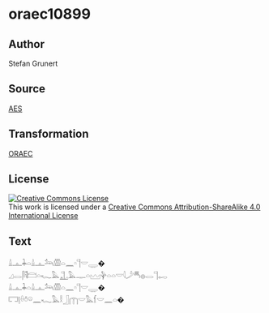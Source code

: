 # oraec10899

## Author

Stefan Grunert

## Source

[AES](https://github.com/simondschweitzer/aes)

## Transformation

[ORAEC](https://oraec.github.io/)

## License

<a rel="license" href="http://creativecommons.org/licenses/by-sa/4.0/"><img alt="Creative Commons License" style="border-width:0" src="https://i.creativecommons.org/l/by-sa/4.0/88x31.png" /></a><br />This work is licensed under a <a rel="license" href="http://creativecommons.org/licenses/by-sa/4.0/">Creative Commons Attribution-ShareAlike 4.0 International License</a>

## Text

𓏙𓊵𓇓𓏏𓏙𓊵𓃢𓏃𓏏𓈖𓎆𓊹𓎟𓇾�<br>
𓈎𓂋𓋴𓌟𓊭𓏏𓆑𓅓𓊻𓅓𓊃𓏏𓈉𓊿𓏏𓏏𓎟𓇋𓌳𓄪𓐍𓂋𓊹𓉻<br>
𓏙𓊵𓇓𓏏𓏙𓊵𓃢𓏃𓏏𓈖𓎆𓊹𓎟𓇾�<br>
𓉐𓊤𓏐𓏊𓏖𓈖𓆑𓅓𓎛𓃀𓉲𓎟𓅓𓆴𓎟𓈖𓏏�<br>
